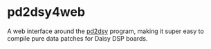 # pd2dsy4web

A web interface around the [pd2dsy](https://github.com/electro-smith/pd2dsy) program, making it super easy to compile pure data patches for Daisy DSP boards.

